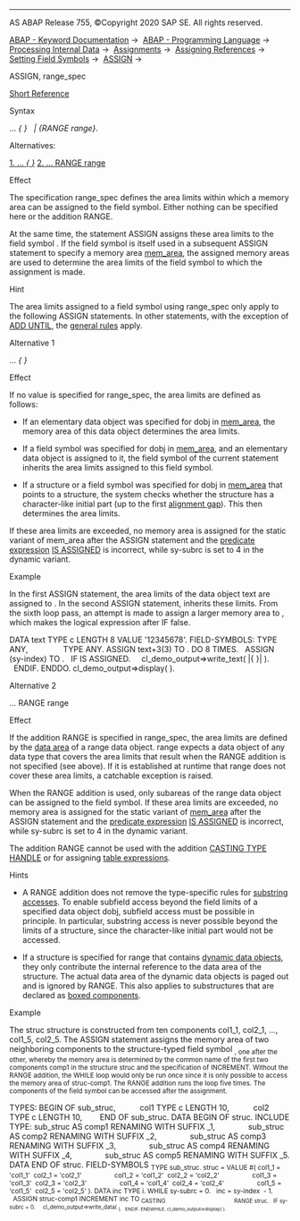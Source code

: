   

* * *

AS ABAP Release 755, ©Copyright 2020 SAP SE. All rights reserved.

[ABAP - Keyword Documentation](https://help.sap.com/doc/abapdocu_755_index_htm/7.55/en-US/abenabap.htm) →  [ABAP - Programming Language](https://help.sap.com/doc/abapdocu_755_index_htm/7.55/en-US/abenabap_reference.htm) →  [Processing Internal Data](https://help.sap.com/doc/abapdocu_755_index_htm/7.55/en-US/abenabap_data_working.htm) →  [Assignments](https://help.sap.com/doc/abapdocu_755_index_htm/7.55/en-US/abenvalue_assignments.htm) →  [Assigning References](https://help.sap.com/doc/abapdocu_755_index_htm/7.55/en-US/abenreference_assignments.htm) →  [Setting Field Symbols](https://help.sap.com/doc/abapdocu_755_index_htm/7.55/en-US/abenset_field_symbols.htm) →  [ASSIGN](https://help.sap.com/doc/abapdocu_755_index_htm/7.55/en-US/abapassign.htm) → 

ASSIGN, range\_spec

[Short Reference](https://help.sap.com/doc/abapdocu_755_index_htm/7.55/en-US/abapassign_shortref.htm)

Syntax

... *{* *}*
  *|* *{*RANGE range*}*.

Alternatives:

[1\. ... *{* *}*](#!ABAP_ALTERNATIVE_1@1@)
[2\. ... RANGE range](#!ABAP_ALTERNATIVE_2@2@)

Effect

The specification range\_spec defines the area limits within which a memory area can be assigned to the field symbol. Either nothing can be specified here or the addition RANGE.

At the same time, the statement ASSIGN assigns these area limits to the field symbol <fs>. If the field symbol <fs> is itself used in a subsequent ASSIGN statement to specify a memory area [mem\_area](https://help.sap.com/doc/abapdocu_755_index_htm/7.55/en-US/abapassign_mem_area.htm), the assigned memory areas are used to determine the area limits of the field symbol to which the assignment is made.

Hint

The area limits assigned to a field symbol using range\_spec only apply to the following ASSIGN statements. In other statements, with the exception of [ADD UNTIL](https://help.sap.com/doc/abapdocu_755_index_htm/7.55/en-US/abapadd_sequences.htm), the [general rules](https://help.sap.com/doc/abapdocu_755_index_htm/7.55/en-US/abenoperands_data_objects.htm) apply.

Alternative 1

... *{* *}*

Effect

If no value is specified for range\_spec, the area limits are defined as follows:

-   If an elementary data object was specified for dobj in [mem\_area](https://help.sap.com/doc/abapdocu_755_index_htm/7.55/en-US/abapassign_mem_area_static_dobj.htm), the memory area of this data object determines the area limits.

-   If a field symbol was specified for dobj in [mem\_area](https://help.sap.com/doc/abapdocu_755_index_htm/7.55/en-US/abapassign_mem_area_static_dobj.htm), and an elementary data object is assigned to it, the field symbol <fs> of the current statement inherits the area limits assigned to this field symbol.

-   If a structure or a field symbol was specified for dobj in [mem\_area](https://help.sap.com/doc/abapdocu_755_index_htm/7.55/en-US/abapassign_mem_area_static_dobj.htm) that points to a structure, the system checks whether the structure has a character-like initial part (up to the first [alignment gap](https://help.sap.com/doc/abapdocu_755_index_htm/7.55/en-US/abenalignment_gap_glosry.htm "Glossary Entry")). This then determines the area limits.

If these area limits are exceeded, no memory area is assigned for the static variant of mem\_area after the ASSIGN statement and the [predicate expression](https://help.sap.com/doc/abapdocu_755_index_htm/7.55/en-US/abenpredicate_expression_glosry.htm "Glossary Entry") [<fs> IS ASSIGNED](https://help.sap.com/doc/abapdocu_755_index_htm/7.55/en-US/abenlogexp_assigned.htm) is incorrect, while sy-subrc is set to 4 in the dynamic variant.

Example

In the first ASSIGN statement, the area limits of the data object text are assigned to <fs1>. In the second ASSIGN statement, <fs2> inherits these limits. From the sixth loop pass, an attempt is made to assign a larger memory area to <fs2>, which makes the logical expression after IF false.

DATA text TYPE c LENGTH 8 VALUE '12345678'.
FIELD-SYMBOLS: <fs1> TYPE ANY,
               <fs2> TYPE ANY.
ASSIGN text+3(3) TO <fs1>.
DO 8 TIMES.
  ASSIGN <fs1>(sy-index) TO <fs2>.
  IF <fs2> IS ASSIGNED.
    cl\_demo\_output=>write\_text( |{ <fs2> }| ).
  ENDIF.
ENDDO.
cl\_demo\_output=>display( ).

Alternative 2

... RANGE range

Effect

If the addition RANGE is specified in range\_spec, the area limits are defined by the [data area](https://help.sap.com/doc/abapdocu_755_index_htm/7.55/en-US/abendata_area_glosry.htm "Glossary Entry") of a range data object. range expects a data object of any data type that covers the area limits that result when the RANGE addition is not specified (see above). If it is established at runtime that range does not cover these area limits, a catchable exception is raised.

When the RANGE addition is used, only subareas of the range data object can be assigned to the field symbol. If these area limits are exceeded, no memory area is assigned for the static variant of [mem\_area](https://help.sap.com/doc/abapdocu_755_index_htm/7.55/en-US/abapassign_mem_area.htm) after the ASSIGN statement and the [predicate expression](https://help.sap.com/doc/abapdocu_755_index_htm/7.55/en-US/abenpredicate_expression_glosry.htm "Glossary Entry") [<fs> IS ASSIGNED](https://help.sap.com/doc/abapdocu_755_index_htm/7.55/en-US/abenlogexp_assigned.htm) is incorrect, while sy-subrc is set to 4 in the dynamic variant.

The addition RANGE cannot be used with the addition [CASTING TYPE HANDLE](https://help.sap.com/doc/abapdocu_755_index_htm/7.55/en-US/abapassign_casting.htm) or for assigning [table expressions](https://help.sap.com/doc/abapdocu_755_index_htm/7.55/en-US/abapassign_mem_area_writable_exp.htm).

Hints

-   A RANGE addition does not remove the type-specific rules for [substring accesses](https://help.sap.com/doc/abapdocu_755_index_htm/7.55/en-US/abenoffset_length.htm). To enable subfield access beyond the field limits of a specified data object dobj, subfield access must be possible in principle. In particular, substring access is never possible beyond the limits of a structure, since the character-like initial part would not be accessed.

-   If a structure is specified for range that contains [dynamic data objects](https://help.sap.com/doc/abapdocu_755_index_htm/7.55/en-US/abendynamic_data_object_glosry.htm "Glossary Entry"), they only contribute the internal reference to the data area of the structure. The actual data area of the dynamic data objects is paged out and is ignored by RANGE. This also applies to substructures that are declared as [boxed components](https://help.sap.com/doc/abapdocu_755_index_htm/7.55/en-US/abenboxed_component_glosry.htm "Glossary Entry").
    

Example

The struc structure is constructed from ten components col1\_1, col2\_1, ..., col1\_5, col2\_5. The ASSIGN statement assigns the memory area of two neighboring components to the structure-typed field symbol <sub>, one after the other, whereby the memory area is determined by the common name of the first two components comp1 in the structure struc and the specification of INCREMENT. Without the RANGE addition, the WHILE loop would only be run once since it is only possible to access the memory area of struc-comp1. The RANGE addition runs the loop five times. The components of the field symbol can be accessed after the assignment.

TYPES: BEGIN OF sub\_struc,
          col1 TYPE c LENGTH 10,
          col2 TYPE c LENGTH 10,
       END OF sub\_struc.
DATA BEGIN OF struc.
INCLUDE TYPE: sub\_struc AS comp1 RENAMING WITH SUFFIX \_1,
              sub\_struc AS comp2 RENAMING WITH SUFFIX \_2,
              sub\_struc AS comp3 RENAMING WITH SUFFIX \_3,
              sub\_struc AS comp4 RENAMING WITH SUFFIX \_4,
              sub\_struc AS comp5 RENAMING WITH SUFFIX \_5.
DATA END OF struc.
FIELD-SYMBOLS <sub> TYPE sub\_struc.
struc = VALUE #( col1\_1 = 'col1\_1'  col2\_1 = 'col2\_1'
                 col1\_2 = 'col1\_2'  col2\_2 = 'col2\_2'
                 col1\_3 = 'col1\_3'  col2\_3 = 'col2\_3'
                 col1\_4 = 'col1\_4'  col2\_4 = 'col2\_4'
                 col1\_5 = 'col1\_5'  col2\_5 = 'col2\_5' ).
DATA inc TYPE i.
WHILE sy-subrc = 0.
  inc = sy-index  - 1.
  ASSIGN struc-comp1 INCREMENT inc TO <sub> CASTING
                                            RANGE struc.
  IF sy-subrc = 0.
    cl\_demo\_output=>write\_data( <sub> ).
  ENDIF.
ENDWHILE.
cl\_demo\_output=>display( ).